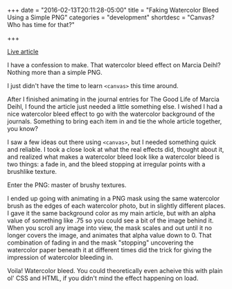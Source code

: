 +++
date = "2016-02-13T20:11:28-05:00"
title = "Faking Watercolor Bleed Using a Simple PNG"
categories = "development"
shortdesc = "Canvas? Who has time for that?"

+++

<p class="center"><a href="http://www.bu.edu/bostonia/winter-spring16/marcia-deihl-cambridge/" class="live-link">Live article</a></p>

I have a confession to make. That watercolor bleed effect on Marcia Deihl? Nothing more than a simple PNG.

I just didn't have the time to learn `<canvas>` this time around.

<!--more-->

After I finished animating in the journal entries for The Good Life of Marcia Deihl, I found the article just needed a little something else. I wished I had a nice watercolor bleed effect to go with the watercolor background of the journals. Something to bring each item in and tie the whole article together, you know?

I saw a few ideas out there using `<canvas>`, but I needed something quick and reliable. I took a close look at what the real effects did, thought about it, and realized what makes a watercolor bleed look like a watercolor bleed is two things: a fade in, and the bleed stopping at irregular points with a brushlike texture.

Enter the PNG: master of brushy textures.

I ended up going with animating in a PNG mask using the same watercolor brush as the edges of each watercolor photo, but in slightly different places. I gave it the same background color as my main article, but with an alpha value of something like .75 so you could see a bit of the image behind it. When you scroll any image into view, the mask scales  and out until it no longer covers the image, and animates that alpha value down to 0. That combination of fading in and the mask "stopping" uncovering the watercolor paper beneath it at different times did the trick for giving the impression of watercolor bleeding in.

Voila! Watercolor bleed. You could theoretically even acheive this with plain ol' CSS and HTML, if you didn't mind the effect happening on load.